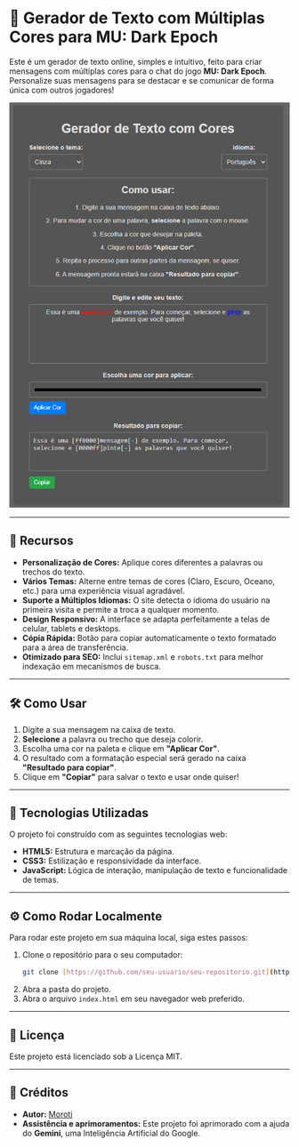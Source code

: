 # 🌈 Gerador de Texto com Múltiplas Cores para MU: Dark Epoch

Este é um gerador de texto online, simples e intuitivo, feito para criar mensagens com múltiplas cores para o chat do jogo **MU: Dark Epoch**. Personalize suas mensagens para se destacar e se comunicar de forma única com outros jogadores!

![Captura de tela do projeto](https://raw.githubusercontent.com/Moroti-code/mu-dark-epoch-color-chat/refs/heads/main/Captura%20de%20tela%202025-08-03%20143521.png)

---

## 🌟 Recursos

- **Personalização de Cores:** Aplique cores diferentes a palavras ou trechos do texto.
- **Vários Temas:** Alterne entre temas de cores (Claro, Escuro, Oceano, etc.) para uma experiência visual agradável.
- **Suporte a Múltiplos Idiomas:** O site detecta o idioma do usuário na primeira visita e permite a troca a qualquer momento.
- **Design Responsivo:** A interface se adapta perfeitamente a telas de celular, tablets e desktops.
- **Cópia Rápida:** Botão para copiar automaticamente o texto formatado para a área de transferência.
- **Otimizado para SEO:** Inclui `sitemap.xml` e `robots.txt` para melhor indexação em mecanismos de busca.

---

## 🛠️ Como Usar

1.  Digite a sua mensagem na caixa de texto.
2.  **Selecione** a palavra ou trecho que deseja colorir.
3.  Escolha uma cor na paleta e clique em **"Aplicar Cor"**.
4.  O resultado com a formatação especial será gerado na caixa **"Resultado para copiar"**.
5.  Clique em **"Copiar"** para salvar o texto e usar onde quiser!

---

## 🚀 Tecnologias Utilizadas

O projeto foi construído com as seguintes tecnologias web:

* **HTML5:** Estrutura e marcação da página.
* **CSS3:** Estilização e responsividade da interface.
* **JavaScript:** Lógica de interação, manipulação de texto e funcionalidade de temas.

---

## ⚙️ Como Rodar Localmente

Para rodar este projeto em sua máquina local, siga estes passos:

1.  Clone o repositório para o seu computador:
    ```bash
    git clone [https://github.com/seu-usuario/seu-repositorio.git](https://github.com/seu-usuario/seu-repositorio.git)
    ```
2.  Abra a pasta do projeto.
3.  Abra o arquivo `index.html` em seu navegador web preferido.

---

## 📝 Licença

Este projeto está licenciado sob a Licença MIT.

---

## 🙏 Créditos

-   **Autor:** [Moroti](https://github.com/Moroti)
-   **Assistência e aprimoramentos:** Este projeto foi aprimorado com a ajuda do **Gemini**, uma Inteligência Artificial do Google.
